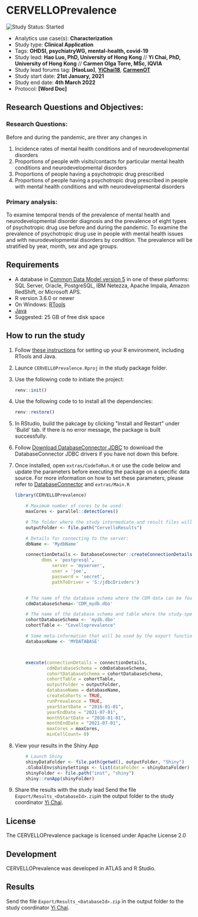 CERVELLOPrevalence
=================
<img src="https://img.shields.io/badge/Study%20Status-Started-blue.svg" alt="Study Status: Started">

- Analytics use case(s): **Characterization**
- Study type: **Clinical Application**
- Tags: **OHDSI, psychiatryWG, mental-health, covid-19**
- Study lead: **Hao Luo, PhD, University of Hong Kong** // 
              **Yi Chai, PhD, University of Hong Kong** //
              **Carmen Olga Torre, MSc, IQVIA** 
- Study lead forums tag:  **[HaoLuo]**, **[YiChai18](https://github.com/YiChai18)**, **[CarmenOT](https://forums.ohdsi.org/u/carmenot)**
- Study start date: **21st January, 2021**
- Study end date: **4th March 2022**
- Protocol: **[Word Doc]**

## Research Questions and Objectives:

### Research Questions:
Before and during the pandemic, are threr any changes in
1.	Incidence rates of mental health conditions and of neurodevelopmental disorders 
2.	Proportions of people with visits/contacts for particular mental health conditions and neurodevelopmental disorders
3.	Proportions of people having a psychotropic drug prescribed
4.	Proportions of people having a psychotropic drug prescribed in people with mental health conditions and with neurodevelopmental disorders

### Primary analysis: 
To examine temporal trends of the prevalence of mental health and neurodevelopmental disorder diagnosis and the prevalence of eight types of psychotropic drug use before and during the pandemic. To examine the prevalence of psychotropic drug use in people with mental health issues and with neurodevelopmental disorders by condition. The prevalence will be stratified by year, month, sex and age groups. 

## Requirements
- A database in [Common Data Model version 5](https://github.com/OHDSI/CommonDataModel) in one of these platforms: SQL Server, Oracle, PostgreSQL, IBM Netezza, Apache Impala, Amazon RedShift, or Microsoft APS.
- R version 3.6.0 or newer
- On Windows: [RTools](http://cran.r-project.org/bin/windows/Rtools/)
- [Java](http://java.com)
- Suggested: 25 GB of free disk space

## How to run the study
1. Follow [these instructions](https://ohdsi.github.io/Hades/rSetup.html) for setting up your R environment, including RTools and Java. 
2. Launce `CERVELLOPrevalence.Rproj` in the study package folder. 
3. Use the following code to initiate the project:

	```r
	renv::init()
	```
4. Use the following code to to install all the dependencies:
 
	```r
	renv::restore()
	```
5. In RStudio, build the pakcage by clicking "Install and Restart" under 'Build' tab. If there is no error message, the package is built successfully.
6. Follow [Download DatabaseConnector JDBC](https://ohdsi.github.io/DatabaseConnector/reference/downloadJdbcDrivers.html) to download the DatabaseConnector JDBC drivers if you have not down this before. 
7. Once installed, open `extras/CodeToRun.R` or use the code below and update the parameters before executing the package on a specific data source. For more information on how to set these parameters, please refer to [DatabaseConnector](http://ohdsi.github.io/DatabaseConnector/) and  `extras/Main.R`

	```r
	library(CERVELLOPrevalence)

        # Maximum number of cores to be used:
        maxCores <- parallel::detectCores()

        # The folder where the study intermediate and result files will be written:
        outputFolder <- file.path("CervelloResults")

        # Details for connecting to the server:
        dbName <- 'MydbName'

        connectionDetails <- DatabaseConnector::createConnectionDetails(
	          dbms = 'postgresql',
                  server = 'myserver',
                  user = 'joe',
                  password = 'secret',
                  pathToDriver = 'S:/jdbcDrivders')


        # The name of the database schema where the CDM data can be found:
        cdmDatabaseSchema<-'CDM_mydb.dbo'

        # The name of the database schema and table where the study-specific cohorts will be instantiated:
        cohortDatabaseSchema <- 'mydb.dbo'
        cohortTable <- "Cevelloprevalence"

        # Some meta-information that will be used by the export function:
        databaseName <- 'MYDATABASE'



        execute(connectionDetails = connectionDetails,
                cdmDatabaseSchema = cdmDatabaseSchema,
                cohortDatabaseSchema = cohortDatabaseSchema,
                cohortTable = cohortTable,
                outputFolder = outputFolder,
                databaseName = databaseName,
                createCohorts = TRUE,
                runPrevalence = TRUE,
                yearStartDate = "2016-01-01",
                yearEndDate = "2021-07-01",
                monthStartDate = "2016-01-01",
                monthEndDate = "2021-07-01",
                maxCores = maxCores,
                minCellCount= 0)
	```
8. View your results in the Shiny App
	```r
        # Launch Shiny
        shinyDataFolder <- file.path(getwd(), outputFolder, "Shiny")
        .GlobalEnv$shinySettings <- list(dataFolder = shinyDataFolder)
        shinyFolder <- file.path("inst", "shiny")
        shiny::runApp(shinyFolder)
	```
9. Share the results with the study lead
Send the file `Export/Results_<DatabaseId>.zip`in the output folder to the study coordinator [Yi Chai](mailto:chaiyi18@connect.hku.hk).

## License

The CERVELLOPrevalence package is licensed under Apache License 2.0

## Development
 
CERVELLOPrevalence was developed in ATLAS and R Studio.

## Results

Send the file `Export/Results_<DatabaseId>.zip` in the output folder to the study coordinator [Yi Chai](mailto:chaiyi18@connect.hku.hk).
